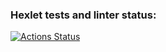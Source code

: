 ### Hexlet tests and linter status:
[![Actions Status](https://github.com/savrman/frontend-project-46/actions/workflows/hexlet-check.yml/badge.svg)](https://github.com/savrman/frontend-project-46/actions)